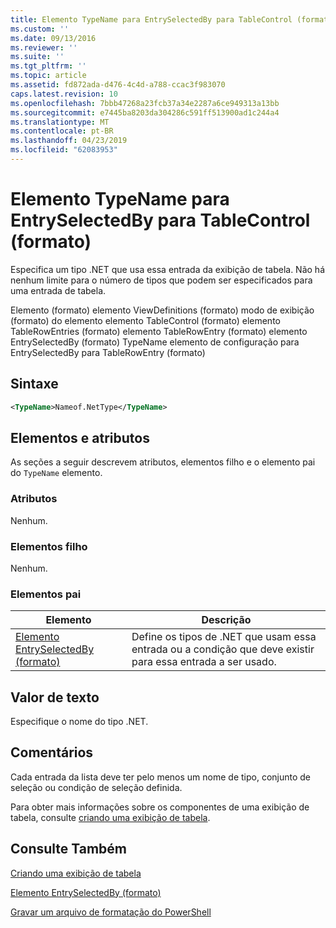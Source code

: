 ```yaml
---
title: Elemento TypeName para EntrySelectedBy para TableControl (formato) | Microsoft Docs
ms.custom: ''
ms.date: 09/13/2016
ms.reviewer: ''
ms.suite: ''
ms.tgt_pltfrm: ''
ms.topic: article
ms.assetid: fd872ada-d476-4c4d-a788-ccac3f983070
caps.latest.revision: 10
ms.openlocfilehash: 7bbb47268a23fcb37a34e2287a6ce949313a13bb
ms.sourcegitcommit: e7445ba8203da304286c591ff513900ad1c244a4
ms.translationtype: MT
ms.contentlocale: pt-BR
ms.lasthandoff: 04/23/2019
ms.locfileid: "62083953"
---
```

# <a name="typename-element-for-entryselectedby-for-tablecontrol-format"></a>Elemento TypeName para EntrySelectedBy para TableControl (formato)

Especifica um tipo .NET que usa essa entrada da exibição de tabela. Não há nenhum limite para o número de tipos que podem ser especificados para uma entrada de tabela.

Elemento (formato) elemento ViewDefinitions (formato) modo de exibição (formato) do elemento elemento TableControl (formato) elemento TableRowEntries (formato) elemento TableRowEntry (formato) elemento EntrySelectedBy (formato) TypeName elemento de configuração para EntrySelectedBy para TableRowEntry (formato)

## <a name="syntax"></a>Sintaxe

```xml
<TypeName>Nameof.NetType</TypeName>
```

## <a name="attributes-and-elements"></a>Elementos e atributos

As seções a seguir descrevem atributos, elementos filho e o elemento pai do `TypeName` elemento.

### <a name="attributes"></a>Atributos

Nenhum.

### <a name="child-elements"></a>Elementos filho

Nenhum.

### <a name="parent-elements"></a>Elementos pai

|Elemento|Descrição|
|-------------|-----------------|
|[Elemento EntrySelectedBy (formato)](./entryselectedby-element-for-tablerowentry-for-tablecontrol-format.md)|Define os tipos de .NET que usam essa entrada ou a condição que deve existir para essa entrada a ser usado.|

## <a name="text-value"></a>Valor de texto

Especifique o nome do tipo .NET.

## <a name="remarks"></a>Comentários

Cada entrada da lista deve ter pelo menos um nome de tipo, conjunto de seleção ou condição de seleção definida.

Para obter mais informações sobre os componentes de uma exibição de tabela, consulte [criando uma exibição de tabela](./creating-a-table-view.md).

## <a name="see-also"></a>Consulte Também

[Criando uma exibição de tabela](./creating-a-table-view.md)

[Elemento EntrySelectedBy (formato)](./entryselectedby-element-for-tablerowentry-for-tablecontrol-format.md)

[Gravar um arquivo de formatação do PowerShell](./writing-a-powershell-formatting-file.md)
